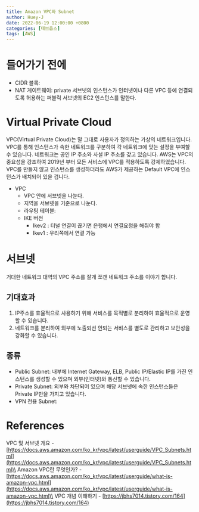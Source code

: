 ```yaml
---
title: Amazon VPC와 Subnet
author: Huey-J
date: 2022-06-19 12:00:00 +0800
categories: [데브옵스]
tags: [AWS]
---
```



# 들어가기 전에

- CIDR 블록: 
- NAT 게이트웨이: private 서브넷의 인스턴스가 인터넷이나 다른 VPC 등에 연결되도록 허용하는 퍼블릭 서브넷의 EC2 인스턴스를 말한다.


# Virtual Private Cloud

VPC(Virtual Private Cloud)는 말 그대로 사용자가 정의하는 가상의 네트워크입니다. VPC를 통해 인스턴스가 속한 네트워크를 구분하여 각 네트워크에 맞는 설정을 부여할 수 있습니다. 네트워크는 공인 IP 주소와 사설 IP 주소를 갖고 있습니다. AWS는 VPC의 중요성을 강조하여 2019년 부터 모든 서비스에 VPC를 적용하도록 강제하였습니다. VPC를 만들지 않고 인스턴스를 생성하더라도 AWS가 제공하는 Default VPC에 인스턴스가 배치되어 있을 겁니다.

- VPC
  - VPC 안에 서브넷을 나눈다.
  - 지역을 서브넷을 기준으로 나눈다.
  - 라우팅 테이블:
  - IKE 버전
    - Ikev2 : 터널 연결이 끊기면 은행에서 연결요청을 해줘야 함
    - Ikev1 : 우리쪽에서 연결 가능


# 서브넷

거대한 네트워크 대역의 VPC 주소를 잘개 쪼갠 네트워크 주소를 이야기 합니다.


## 기대효과

1. IP주소를 효율적으로 사용하기 위해 서비스를 목적별로 분리하여 효율적으로 운영할 수 있습니다.
2. 네트워크를 분리하여 외부에 노출되선 안되는 서비스를 별도로 관리하고 보안성을 강화할 수 있습니다.


## 종류

- Public Subnet: 내부에 Internet Gateway, ELB, Public IP/Elastic IP를 가진 인스턴스를 생성할 수 있으며 외부(인터넷)와 통신할 수 있습니다.
- Private Subnet: 외부와 차단되어 있으며 해당 서브넷에 속한 인스턴스들은 Private IP만을 가지고 있습니다.
- VPN 전용 Subnet:



# References

VPC 및 서브넷 개요 - [https://docs.aws.amazon.com/ko_kr/vpc/latest/userguide/VPC_Subnets.html](https://docs.aws.amazon.com/ko_kr/vpc/latest/userguide/VPC_Subnets.html)\
Amazon VPC란 무엇인가? - [https://docs.aws.amazon.com/ko_kr/vpc/latest/userguide/what-is-amazon-vpc.html](https://docs.aws.amazon.com/ko_kr/vpc/latest/userguide/what-is-amazon-vpc.html)\
VPC 개념 이해하기 - [https://jbhs7014.tistory.com/164](https://jbhs7014.tistory.com/164)